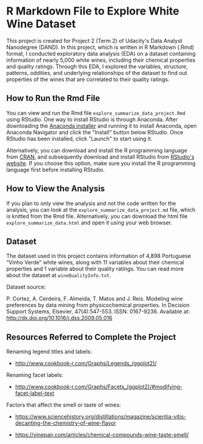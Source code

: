 # R Markdown File to Explore White Wine Dataset

This project is created for Project 2 (Term 2) of Udacity's Data Analyst
Nanodegree (DAND). In this project, which is written in R Markdown (.Rmd)
format, I conducted exploratory data analysis (EDA) on a dataset containing
information of nearly 5,000 white wines, including their chemical properties and
quality ratings. Through this EDA, I explored the variables, structure,
patterns, oddities, and underlying relationships of the dataset to find out
properties of the wines that are correlated to their quality ratings.

## How to Run the Rmd File

You can view and run the Rmd file `explore_summarize_data_project.Rmd` using
RStudio. One way to install RStudio is through Anaconda. After downloading the
[Anaconda installer](https://www.anaconda.com/download/) and running it to
install Anaconda, open Anaconda Navigator and click the "Install" button below
RStudio. Once RStudio has been installed, click "Launch" to start using it.

Alternatively, you can download and install the R programming language from
[CRAN](http://cran.rstudio.com/), and subsequently download and install RStudio
from [RStudio's website](http://www.rstudio.com/). If you choose this option,
make sure you install the R programming language first before installing
RStudio.

## How to View the Analysis

If you plan to only view the analysis and not the code written for the analysis,
you can look at the `explore_summarize_data_project.md` file, which is knitted
from the Rmd file. Alternatively, you can download the html file
`explore_summarize_data.html` and open it using your web browser.

## Dataset

The dataset used in this project contains information of 4,898 Portuguese
“Vinho Verde” white wines, along with 11 variables about their chemical
properties and 1 variable about their quality ratings. You can read more about
the dataset at `wineQualityInfo.txt`.

Dataset source:

P. Cortez, A. Cerdeira, F. Almeida, T. Matos and J. Reis. Modeling wine
preferences by data mining from physicochemical properties. In Decision Support
Systems, Elsevier, 47(4):547-553. ISSN: 0167-9236. Available at:
http://dx.doi.org/10.1016/j.dss.2009.05.016

## Resources Referred to Complete the Project

Renaming legend titles and labels:

* http://www.cookbook-r.com/Graphs/Legends_(ggplot2)/

Renaming facet labels:

* http://www.cookbook-r.com/Graphs/Facets_(ggplot2)/#modifying-facet-label-text

Factors that affect the smell or taste of wines:

* https://www.sciencehistory.org/distillations/magazine/scientia-vitis-decanting-the-chemistry-of-wine-flavor

* https://vinepair.com/articles/chemical-compounds-wine-taste-smell/
